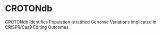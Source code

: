 # CROTONdb
CROTONdb Identifies Population-stratified Genomic Variations Implicated in CRISPR/Cas9 Editing Outcomes
